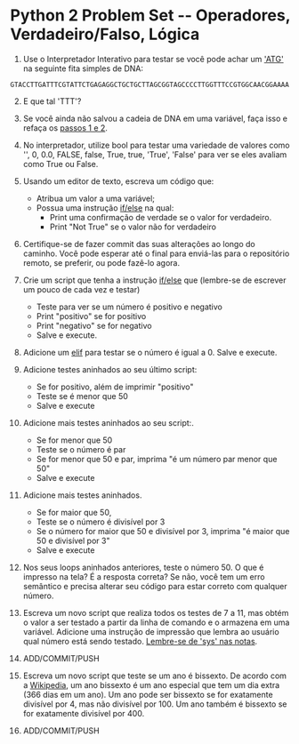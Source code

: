 Python 2 Problem Set -- Operadores, Verdadeiro/Falso, Lógica 
===================

1. Use o Interpretador Interativo para testar se você pode achar um ['ATG'](https://github.com/labbces/cen0336/blob/master/pfb.md/#operadores-de-filia%C3%A7%C3%A3o) na seguinte fita simples de DNA:

```
GTACCTTGATTTCGTATTCTGAGAGGCTGCTGCTTAGCGGTAGCCCCTTGGTTTCCGTGGCAACGGAAAA
```

2. E que tal 'TTT'?

3. Se você ainda não salvou a cadeia de DNA em uma variável, faça isso e refaça os [passos 1 e 2](https://github.com/labbces/cen0336/blob/master/pfb.md/#operadores-de-filia%C3%A7%C3%A3o).

4. No interpretador, utilize bool para testar uma variedade de valores como '', 0, 0.0, FALSE, false, True, true, 'True', 'False' para ver se eles avaliam como True ou False.

5. Usando um editor de texto, escreva um código que:
    - Atribua um valor a uma variável;
    - Possua uma instrução [if/else](https://github.com/labbces/cen0336/blob/master/pfb.md/#l%C3%B3gica-declara%C3%A7%C3%B5es-de-controle) na qual:
       - Print uma confirmação de verdade se o valor for verdadeiro.
       - Print "Not True" se o valor não for verdadeiro 

6. Certifique-se de fazer commit das suas alterações ao longo do caminho. Você pode esperar até o final para enviá-las para o repositório remoto, se preferir, ou pode fazê-lo agora.

7. Crie um script que tenha a instrução [if/else](https://github.com/labbces/cen0336/blob/master/pfb.md/#declara%C3%A7%C3%A3o-if) que (lembre-se de escrever um pouco de cada vez e testar)
    - Teste para ver se um número é positivo e negativo
    - Print "positivo" se for positivo
    - Print "negativo" se for negativo
    - Salve e execute.
8. Adicione um [elif](https://github.com/labbces/cen0336/blob/master/pfb.md/#ifelif) para testar se o número é igual a 0. Salve e execute.

9. Adicione testes aninhados ao seu último script:
    - Se for positivo, além de imprimir "positivo"
    - Teste se é menor que 50
    - Salve e execute 
            
10. Adicione mais testes aninhados ao seu script:.
    - Se for menor que 50
    - Teste se o número é par
    - Se for menor que 50 e par, imprima "é um número par menor que 50"
    - Salve e execute
         
11. Adicione mais testes aninhados.  
    -  Se for maior que 50,  
    -  Teste se o número é divisível por 3  
    -  Se o número for maior que 50 e divisível por 3, imprima "é maior que 50 e divisível por 3" 
    -  Salve e execute

12. Nos seus loops aninhados anteriores, teste o número 50. O que é impresso na tela? É a resposta correta? Se não, você tem um erro semântico e precisa alterar seu código para estar correto com qualquer número.  

13. Escreva um novo script que realiza todos os testes de 7 a 11, mas obtém o valor a ser testado a partir da linha de comando e o armazena em uma variável. Adicione uma instrução de impressão que lembra ao usuário qual número está sendo testado. [Lembre-se de 'sys' nas notas](https://github.com/labbces/cen0336/blob/master/pfb.md/#par%C3%A2metros-de-linha-de-comando-uma-lista-especial-de-par%C3%A2metros). 

14. ADD/COMMIT/PUSH

15. Escreva um novo script que teste se um ano é bissexto. De acordo com a [Wikipedia](https://en.wikipedia.org/wiki/Leap_year), um ano bissexto é um ano especial que tem um dia extra (366 dias em um ano). Um ano pode ser bissexto se for exatamente divisível por 4, mas não divisível por 100. Um ano também é bissexto se for exatamente divisível por 400.

16. ADD/COMMIT/PUSH

